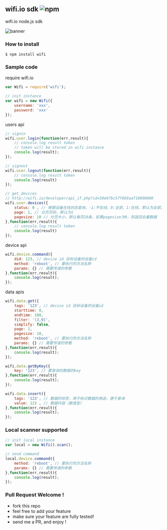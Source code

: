 wifi.io sdk ![npm](https://badge.fury.io/js/wifi.png)
---

wifi.io node.js sdk

![banner](http://ww2.sinaimg.cn/large/61ff0de3gw1e7xmwi1i04j20m80cc41u.jpg)

### How to install 

````
$ npm install wifi
````

### Sample code

require wifi.io

````javascript
var Wifi = require('wifi');

// init instance
var wifi = new Wifi({
    username: 'xxx',
    password: 'xxx'
});
````

users api
````javascript
// signin
wifi.user.login(function(err,result){
    // console.log result token
    // token will be stored in wifi instance
    console.log(result);
});

// signout
wifi.user.logout(function(err,result){
    // console.log result token
    console.log(result) 
});

// get_devices
// http://wifi.io/developer/api_if.php?id=50e67bc57f8b9aaf18000000
wifi.user.devices({
    status: 0 , // 根据设备在线状态查询，-1:不在线，0:全部，1:在线，默认为全部,
    page: 1, // 分页页码，默认为1
    pagesize: 10 // 分页大小，默认每页10条，如果pagesize为0，则返回全量数据
},function(err,result){
    // console.log result token
    console.log(result) 
});
````

device api
````javascript
wifi.device.command({
    did: 123, // device id 目标设备的设备id
    method: 'reboot', // 要执行的方法名称
    params: {} // 需要传递的参数
},function(err,result){
    console.log(result);
});
````

data apis
````javascript
wifi.data.get({
    tags: '123', // device id 目标设备的设备id
    starttime: 0,
    endtime: 100,
    filter: '(3,9]',
    simplify: false,
    page: 1,
    pagesize: 10,
    method: 'reboot', // 要执行的方法名称
    params: {} // 需要传递的参数
},function(err,result){
    console.log(result);
});

wifi.data.getByKey({
    key: '123', // 要查询的数据的key
},function(err,result){
    console.log(result);
});

wifi.data.insert({
    tags: '123', // 数据的标签，用于标识数据的用途，便于查询
    value: 123 , // 数据内容（数值型）
},function(err,result){
    console.log(result);
});
````

### Local scanner supported

````javascript
// init local instance
var local = new Wifi().scan();

// send command
local.device.command({
    method: 'reboot', // 要执行的方法名称
    params: {} // 需要传递的参数
},function(err,result){
    console.log(result);
});
````

### Pull Request Welcome !

- fork this repo
- feel free to add your feature
- make sure your feature are fully tested!
- send me a PR, and enjoy !